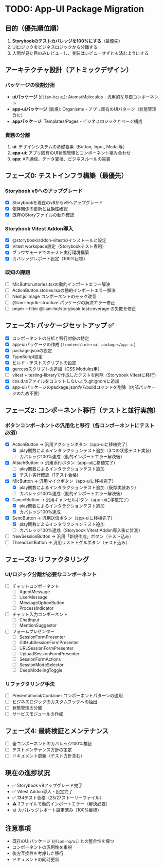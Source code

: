 # TODO: App-UI Package Migration

## 目的（優先順位順）
1. **Storybookのテストカバレッジを100%にする**（最優先）
2. UIロジックをビジネスロジックから分離する
3. 人間が見た目のみレビューし、実装はレビューせずとも済むようにする

## アーキテクチャ設計（アトミックデザイン）

### パッケージの役割分担
- **uiパッケージ** (`@liam-hq/ui`): Atoms/Molecules - 汎用的な基礎コンポーネント
- **app-uiパッケージ** (新規): Organisms - アプリ固有のUIパターン（状態管理含む）
- **appパッケージ**: Templates/Pages - ビジネスロジックとページ構成

### 責務の分離
1. **ui**: デザインシステムの基礎要素（Button, Input, Modal等）
2. **app-ui**: アプリ固有のUI状態管理とコンポーネント組み合わせ
3. **app**: API通信、データ変換、ビジネスルールの実装

## フェーズ0: テストインフラ構築（最優先）

### Storybook v9へのアップグレード
- [x] Storybookを現在のv8からv9へアップグレード
- [x] 依存関係の更新と互換性確認
- [x] 既存のStoryファイルの動作確認

### Storybook Vitest Addon導入
- [x] @storybook/addon-vitestのインストールと設定
- [x] Vitest workspace設定（Storybookテスト専用）
- [x] ブラウザモードでのテスト実行環境構築
- [x] カバレッジレポート設定（100%目標）

### 既知の課題
- [ ] MicButton.stories.tsxの動的インポートエラー解決
- [ ] ActionButton.stories.tsxの動的インポートエラー解決
- [ ] Next.js Image コンポーネントのモック改善
- [ ] @liam-hq/db-structure パッケージの解決エラー修正
- [ ] pnpm --filter @liam-hq/storybook test:coverage の失敗を修正

## フェーズ1: パッケージセットアップ ✅
- [x] コンポーネントの分析と移行対象の特定
- [x] app-uiパッケージの作成 (`frontend/internal-packages/app-ui`)
- [x] package.jsonの設定
- [x] TypeScript設定
- [x] ビルド・テストスクリプトの設定
- [x] gen:cssスクリプトの追加（CSS Modules用）
- [ ] vitest + testing-libraryで作成したテストを削除（Storybook Vitestに移行）
- [x] css.d.tsファイルをコミットしないよう.gitignoreに追加
- [x] app-uiパッケージのpackage.jsonからbuildコマンドを削除（内部パッケージのため不要）

## フェーズ2: コンポーネント移行（テストと並行実施）

### ボタンコンポーネントの汎用化と移行（各コンポーネントにテスト必須）
- [x] ActionButton → 汎用アクションボタン（app-uiに移植完了）
  - [x] play関数によるインタラクションテスト追加（3つの状態テスト実装）
  - [ ] カバレッジ100%達成（動的インポートエラー解決後）
- [x] AttachButton → 汎用添付ボタン（app-uiに移植完了）
  - [ ] play関数によるインタラクションテスト追加
  - [x] テスト実行確認（1テスト合格）
- [x] MicButton → 汎用マイクボタン（app-uiに移植完了）
  - [x] play関数によるインタラクションテスト追加（既存実装あり）
  - [ ] カバレッジ100%達成（動的インポートエラー解決後）
- [x] CancelButton → 汎用キャンセルボタン（app-uiに移植完了）
  - [x] play関数によるインタラクションテスト追加
  - [x] カバレッジ100%達成
- [x] SendButton → 汎用送信ボタン（app-uiに移植完了）
  - [x] play関数によるインタラクションテスト追加
  - [ ] カバレッジ100%達成（Storybook Vitest Addon導入後に計測）
- [ ] NewSessionButton → 汎用「新規作成」ボタン（テスト込み）
- [ ] ThreadListButton → 汎用リストトグルボタン（テスト込み）

## フェーズ3: リファクタリング

### UI/ロジック分離が必要なコンポーネント
- [ ] チャットコンポーネント
  - [ ] AgentMessage
  - [ ] UserMessage
  - [ ] MessageOptionButton
  - [ ] ProcessIndicator
- [ ] チャット入力コンポーネント
  - [ ] ChatInput
  - [ ] MentionSuggestor
- [ ] フォームプレゼンター
  - [ ] SessionFormPresenter
  - [ ] GitHubSessionFormPresenter
  - [ ] URLSessionFormPresenter
  - [ ] UploadSessionFormPresenter
  - [ ] SessionFormActions
  - [ ] SessionModeSelector
  - [ ] DeepModelingToggle

### リファクタリング手法
- [ ] Presentational/Container コンポーネントパターンの適用
- [ ] ビジネスロジックのカスタムフックへの抽出
- [ ] 状態管理の分離
- [ ] サービスモジュールの作成

## フェーズ4: 最終検証とメンテナンス
- [ ] 全コンポーネントのカバレッジ100%検証
- [ ] テストメンテナンス方針の策定
- [ ] ドキュメント更新（テスト方針含む）

## 現在の進捗状況
- ✅ Storybook v9アップグレード完了
- ✅ Vitest Addon導入・設定完了
- ✅ 134テスト合格（25/27ストーリーファイル）
- ⚠️  2ファイルで動的インポートエラー（解決必要）
- 📊 カバレッジレポート設定済み（100%目標）

## 注意事項
- 既存のUIパッケージ (`@liam-hq/ui`) との整合性を保つ
- コンポーネントの汎用性を重視
- 後方互換性を考慮した移行
- ドキュメントの同時更新
